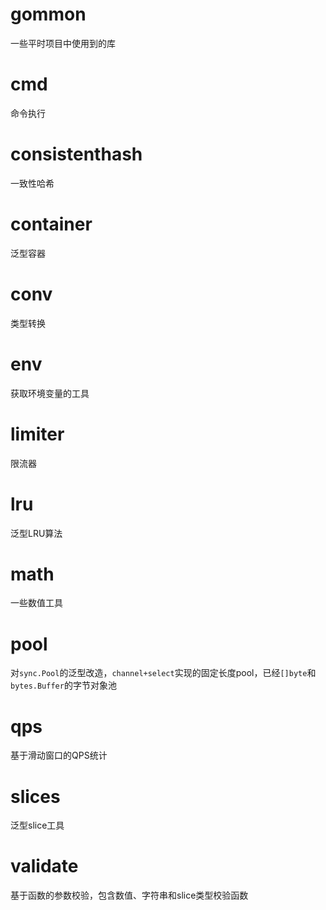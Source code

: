 # gommon
一些平时项目中使用到的库

# cmd
命令执行

# consistenthash
一致性哈希

# container
泛型容器

# conv 
类型转换

# env
获取环境变量的工具

# limiter
限流器

# lru
泛型LRU算法

# math
一些数值工具

# pool 
对`sync.Pool`的泛型改造，`channel+select`实现的固定长度pool，已经`[]byte`和`bytes.Buffer`的字节对象池

# qps
基于滑动窗口的QPS统计

# slices
泛型slice工具

# validate
基于函数的参数校验，包含数值、字符串和slice类型校验函数




